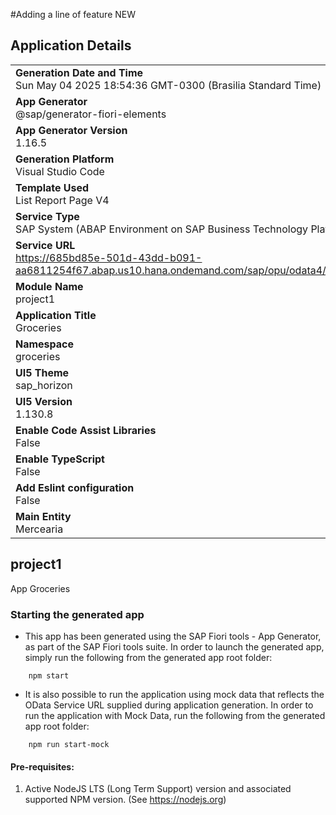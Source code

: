 #Adding a line of feature NEW
## Application Details
|               |
| ------------- |
|**Generation Date and Time**<br>Sun May 04 2025 18:54:36 GMT-0300 (Brasilia Standard Time)|
|**App Generator**<br>@sap/generator-fiori-elements|
|**App Generator Version**<br>1.16.5|
|**Generation Platform**<br>Visual Studio Code|
|**Template Used**<br>List Report Page V4|
|**Service Type**<br>SAP System (ABAP Environment on SAP Business Technology Platform)|
|**Service URL**<br>https://685bd85e-501d-43dd-b091-aa6811254f67.abap.us10.hana.ondemand.com/sap/opu/odata4/sap/zui_001_mercearia_o4/srvd/sap/zui_001_mercearia_o4/0001/|
|**Module Name**<br>project1|
|**Application Title**<br>Groceries|
|**Namespace**<br>groceries|
|**UI5 Theme**<br>sap_horizon|
|**UI5 Version**<br>1.130.8|
|**Enable Code Assist Libraries**<br>False|
|**Enable TypeScript**<br>False|
|**Add Eslint configuration**<br>False|
|**Main Entity**<br>Mercearia|

## project1

App Groceries

### Starting the generated app

-   This app has been generated using the SAP Fiori tools - App Generator, as part of the SAP Fiori tools suite.  In order to launch the generated app, simply run the following from the generated app root folder:

```
    npm start
```

- It is also possible to run the application using mock data that reflects the OData Service URL supplied during application generation.  In order to run the application with Mock Data, run the following from the generated app root folder:

```
    npm run start-mock
```

#### Pre-requisites:

1. Active NodeJS LTS (Long Term Support) version and associated supported NPM version.  (See https://nodejs.org)


